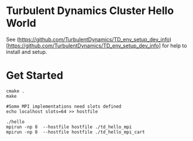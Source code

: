 # Turbulent Dynamics Cluster Hello World

See (https://github.com/TurbulentDynamics/TD_env_setup_dev_info)[https://github.com/TurbulentDynamics/TD_env_setup_dev_info] for help to install and setup.

# Get Started
```
cmake .
make

#Some MPI implementations need slots defined
echo localhost slots=64 >> hostfile

./hello
mpirun -np 8  --hostfile hostfile ./td_hello_mpi
mpirun -np 8  --hostfile hostfile ./td_hello_mpi_cart
```